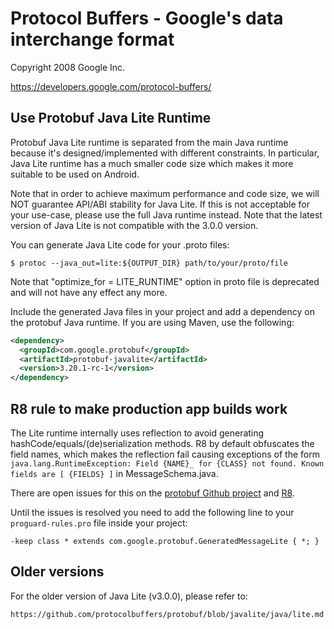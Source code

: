 # Protocol Buffers - Google's data interchange format

Copyright 2008 Google Inc.

https://developers.google.com/protocol-buffers/

## Use Protobuf Java Lite Runtime

Protobuf Java Lite runtime is separated from the main Java runtime because
it's designed/implemented with different constraints. In particular, Java
Lite runtime has a much smaller code size which makes it more suitable to
be used on Android.

Note that in order to achieve maximum performance and code size, we will
NOT guarantee API/ABI stability for Java Lite. If this is not acceptable
for your use-case, please use the full Java runtime instead. Note that
the latest version of Java Lite is not compatible with the 3.0.0 version.

You can generate Java Lite code for your .proto files:

    $ protoc --java_out=lite:${OUTPUT_DIR} path/to/your/proto/file

Note that "optimize_for = LITE_RUNTIME" option in proto file is deprecated
and will not have any effect any more.

Include the generated Java files in your project and add a dependency on the
protobuf Java runtime. If you are using Maven, use the following:

```xml
<dependency>
  <groupId>com.google.protobuf</groupId>
  <artifactId>protobuf-javalite</artifactId>
  <version>3.20.1-rc-1</version>
</dependency>
```

## R8 rule to make production app builds work

The Lite runtime internally uses reflection to avoid generating hashCode/equals/(de)serialization methods. 
R8 by default obfuscates the field names, which makes the reflection fail causing exceptions of the form 
`java.lang.RuntimeException: Field {NAME}_ for {CLASS} not found. Known fields are [ {FIELDS} ]` in MessageSchema.java.

There are open issues for this on the [protobuf Github project](https://github.com/protocolbuffers/protobuf/issues/6463) and [R8](https://issuetracker.google.com/issues/144631039).

Until the issues is resolved you need to add the following line to your `proguard-rules.pro` file inside your project:

```
-keep class * extends com.google.protobuf.GeneratedMessageLite { *; }
```

## Older versions

For the older version of Java Lite (v3.0.0), please refer to:

    https://github.com/protocolbuffers/protobuf/blob/javalite/java/lite.md
